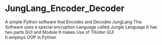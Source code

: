 # JungLang_Encoder_Decoder
A simple Python software that Encodes and Decodes JungLang
This Software uses a special encryption Language called Jungle Language
It has two parts GUI and Module
It makes Use of TKinter GUI  
It employs OOP in Python
